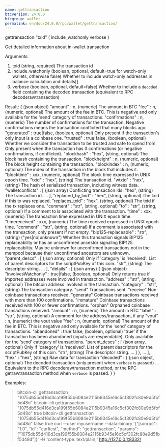 ```yaml
---
name: gettransaction
btcversion: 24.0.0
btcgroup: wallet
permalink: en/doc/24.0.0/rpc/wallet/gettransaction/
---
```


gettransaction "txid" ( include_watchonly verbose )

Get detailed information about in-wallet transaction <txid>

Arguments:
1. txid                 (string, required) The transaction id
2. include_watchonly    (boolean, optional, default=true for watch-only wallets, otherwise false) Whether to include watch-only addresses in balance calculation and details[]
3. verbose              (boolean, optional, default=false) Whether to include a `decoded` field containing the decoded transaction (equivalent to RPC decoderawtransaction)

Result:
{                                          (json object)
  "amount" : n,                            (numeric) The amount in BTC
  "fee" : n,                               (numeric, optional) The amount of the fee in BTC. This is negative and only available for the
                                           'send' category of transactions.
  "confirmations" : n,                     (numeric) The number of confirmations for the transaction. Negative confirmations means the
                                           transaction conflicted that many blocks ago.
  "generated" : true|false,                (boolean, optional) Only present if the transaction's only input is a coinbase one.
  "trusted" : true|false,                  (boolean, optional) Whether we consider the transaction to be trusted and safe to spend from.
                                           Only present when the transaction has 0 confirmations (or negative confirmations, if conflicted).
  "blockhash" : "hex",                     (string, optional) The block hash containing the transaction.
  "blockheight" : n,                       (numeric, optional) The block height containing the transaction.
  "blockindex" : n,                        (numeric, optional) The index of the transaction in the block that includes it.
  "blocktime" : xxx,                       (numeric, optional) The block time expressed in UNIX epoch time.
  "txid" : "hex",                          (string) The transaction id.
  "wtxid" : "hex",                         (string) The hash of serialized transaction, including witness data.
  "walletconflicts" : [                    (json array) Conflicting transaction ids.
    "hex",                                 (string) The transaction id.
    ...
  ],
  "replaced_by_txid" : "hex",              (string, optional) The txid if this tx was replaced.
  "replaces_txid" : "hex",                 (string, optional) The txid if the tx replaces one.
  "comment" : "str",                       (string, optional)
  "to" : "str",                            (string, optional) If a comment to is associated with the transaction.
  "time" : xxx,                            (numeric) The transaction time expressed in UNIX epoch time.
  "timereceived" : xxx,                    (numeric) The time received expressed in UNIX epoch time.
  "comment" : "str",                       (string, optional) If a comment is associated with the transaction, only present if not empty.
  "bip125-replaceable" : "str",            (string) ("yes|no|unknown") Whether this transaction signals BIP125 replaceability or has an unconfirmed ancestor signaling BIP125 replaceability.
                                           May be unknown for unconfirmed transactions not in the mempool because their unconfirmed ancestors are unknown.
  "parent_descs" : [                       (json array, optional) Only if 'category' is 'received'. List of parent descriptors for the scriptPubKey of this coin.
    "str",                                 (string) The descriptor string.
    ...
  ],
  "details" : [                            (json array)
    {                                      (json object)
      "involvesWatchonly" : true|false,    (boolean, optional) Only returns true if imported addresses were involved in transaction.
      "address" : "str",                   (string, optional) The bitcoin address involved in the transaction.
      "category" : "str",                  (string) The transaction category.
                                           "send"                  Transactions sent.
                                           "receive"               Non-coinbase transactions received.
                                           "generate"              Coinbase transactions received with more than 100 confirmations.
                                           "immature"              Coinbase transactions received with 100 or fewer confirmations.
                                           "orphan"                Orphaned coinbase transactions received.
      "amount" : n,                        (numeric) The amount in BTC
      "label" : "str",                     (string, optional) A comment for the address/transaction, if any
      "vout" : n,                          (numeric) the vout value
      "fee" : n,                           (numeric, optional) The amount of the fee in BTC. This is negative and only available for the 
                                           'send' category of transactions.
      "abandoned" : true|false,            (boolean, optional) 'true' if the transaction has been abandoned (inputs are respendable). Only available for the 
                                           'send' category of transactions.
      "parent_descs" : [                   (json array, optional) Only if 'category' is 'received'. List of parent descriptors for the scriptPubKey of this coin.
        "str",                             (string) The descriptor string.
        ...
      ]
    },
    ...
  ],
  "hex" : "hex",                           (string) Raw data for transaction
  "decoded" : {                            (json object, optional) The decoded transaction (only present when `verbose` is passed)
    ...                                    Equivalent to the RPC decoderawtransaction method, or the RPC getrawtransaction method when `verbose` is passed.
  }
}

Examples:
> bitcoin-cli gettransaction "1075db55d416d3ca199f55b6084e2115b9345e16c5cf302fc80e9d5fbf5d48d"
> bitcoin-cli gettransaction "1075db55d416d3ca199f55b6084e2115b9345e16c5cf302fc80e9d5fbf5d48d" true
> bitcoin-cli gettransaction "1075db55d416d3ca199f55b6084e2115b9345e16c5cf302fc80e9d5fbf5d48d" false true
> curl --user myusername --data-binary '{"jsonrpc": "1.0", "id": "curltest", "method": "gettransaction", "params": ["1075db55d416d3ca199f55b6084e2115b9345e16c5cf302fc80e9d5fbf5d48d"]}' -H 'content-type: text/plain;' http://127.0.0.1:8332/


